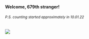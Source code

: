 #### Welcome, 679th stranger!

###### <sup>P.S. counting started approximately in 10.01.22</sup>

<img src="https://kraftwerk28.pp.ua/vcnt.png"></img>

